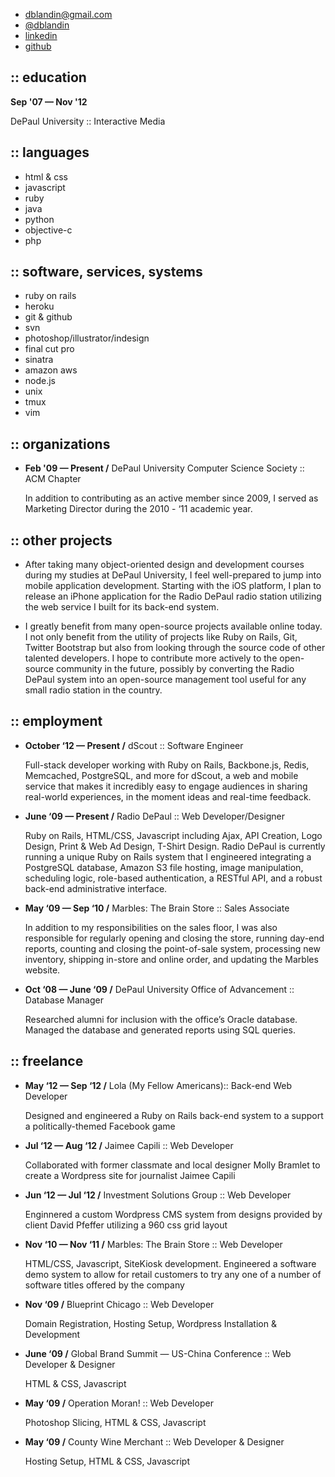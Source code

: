  * [dblandin@gmail.com](mailto:dblandin@gmail.com)
 * [@dblandin]( http://twitter.com/dblandin )
 * [linkedin](http://linkedin.com/in/dblandin)
 * [github](http://github.com/dblandin)

## :: education
__Sep '07 — Nov '12__

DePaul University :: Interactive Media

## :: languages

 * html & css
 * javascript
 * ruby
 * java
 * python
 * objective-c
 * php

## :: software, services, systems

 * ruby on rails
 * heroku
 * git & github
 * svn
 * photoshop/illustrator/indesign
 * final cut pro
 * sinatra
 * amazon aws
 * node.js
 * unix
 * tmux
 * vim

## :: organizations

* __Feb '09 — Present /__ DePaul University Computer Science Society :: ACM Chapter

  In addition to contributing as an active member since 2009, I served as Marketing Director during the 2010 - ‘11 academic year.

## :: other projects

* After taking many object-oriented design and development courses during my studies at DePaul University, I feel well-prepared to jump into mobile application development. Starting with the iOS platform, I plan to release an iPhone application for the Radio DePaul radio station utilizing the web service I built for its back-end system.

* I greatly benefit from many open-source projects available online today. I not only benefit from the utility of projects like Ruby on Rails, Git, Twitter Bootstrap but also from looking through the source code of other talented developers. I hope to contribute more actively to the open-source community in the future, possibly by converting the Radio DePaul system into an open-source management tool useful for any small radio station in the country.

## :: employment

* __October ‘12 — Present /__ dScout :: Software Engineer

  Full-stack developer working with Ruby on Rails, Backbone.js, Redis, Memcached, PostgreSQL, and more for dScout, a web and mobile service that makes it incredibly easy to engage audiences in sharing real-world experiences, in the moment ideas and real-time feedback.

* __June ‘09 — Present /__ Radio DePaul :: Web Developer/Designer

  Ruby on Rails, HTML/CSS, Javascript including Ajax, API Creation, Logo Design, Print & Web Ad Design, T-Shirt Design. Radio DePaul is currently running a unique Ruby on Rails system that I engineered integrating a PostgreSQL database, Amazon S3 file hosting, image manipulation, scheduling logic, role-based authentication, a RESTful API, and a robust back-end administrative interface.

* __May ‘09 — Sep ‘10 /__ Marbles: The Brain Store :: Sales Associate

  In addition to my responsibilities on the sales floor, I was also responsible for regularly opening and closing the store, running day-end reports, counting and closing the point-of-sale system, processing new inventory, shipping in-store and online order, and updating the Marbles website.

* __Oct ‘08 — June ‘09 /__ DePaul University Office of Advancement :: Database Manager

  Researched alumni for inclusion with the office’s Oracle database. Managed the database and generated reports using SQL queries.

## :: freelance

* __May ‘12 — Sep ‘12 /__ Lola (My Fellow Americans):: Back-end Web Developer

  Designed and engineered a Ruby on Rails back-end system to a support a politically-themed Facebook game

* __Jul ‘12 — Aug ‘12 /__ Jaimee Capili :: Web Developer

  Collaborated with former classmate and local designer Molly Bramlet to create a Wordpress site for journalist Jaimee Capili

* __Jun ‘12 — Jul ‘12 /__ Investment Solutions Group :: Web Developer

  Enginnered a custom Wordpress CMS system from designs provided by client David Pfeffer utilizing a 960 css grid layout

* __Nov ‘10 — Nov ‘11 /__ Marbles: The Brain Store :: Web Developer

  HTML/CSS, Javascript, SiteKiosk development. Engineered a software demo system to allow for retail customers to try any one of a number of software titles offered by the company

* __Nov ‘09 /__ Blueprint Chicago :: Web Developer

  Domain Registration, Hosting Setup, Wordpress Installation & Development

* __June ‘09 /__ Global Brand Summit — US-China Conference :: Web Developer & Designer

  HTML & CSS, Javascript

* __May ‘09 /__ Operation Moran! :: Web Developer

  Photoshop Slicing, HTML & CSS, Javascript

* __May ‘09 /__ County Wine Merchant :: Web Developer & Designer

  Hosting Setup, HTML & CSS, Javascript
